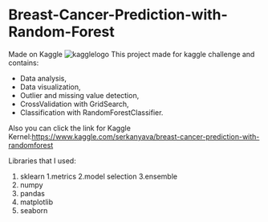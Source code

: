 # Breast-Cancer-Prediction-with-Random-Forest
Made on Kaggle 
![kagglelogo](https://www.dataapplab.com/kaggle-thoughts/kaggle-logo-transparent-300/)
This project made for kaggle challenge and contains:
* Data analysis,
* Data visualization,
* Outlier and missing value detection,
* CrossValidation with GridSearch,
* Classification with RandomForestClassifier.

Also you can click the link for Kaggle Kernel:https://www.kaggle.com/serkanyava/breast-cancer-prediction-with-randomforest

Libraries that I used:
1. sklearn
  1.metrics
  2.model selection
  3.ensemble
2. numpy
3. pandas
4. matplotlib
5. seaborn

